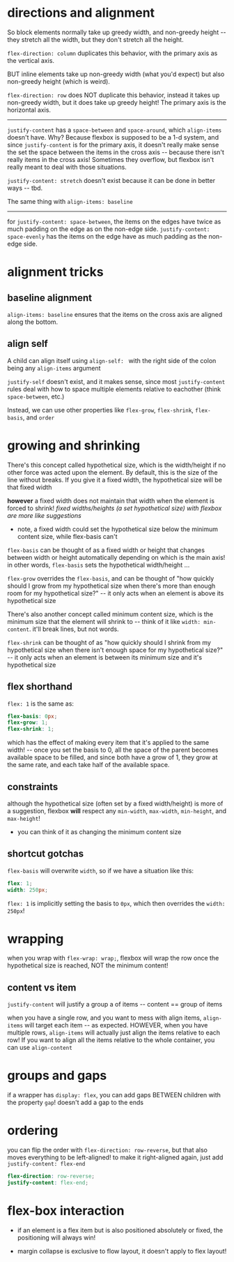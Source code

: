 # directions and alignment

So block elements normally take up greedy width, and non-greedy height -- they stretch all the width, but they don't stretch all the height.

`flex-direction: column` duplicates this behavior, with the primary axis as the vertical axis.

BUT inline elements take up non-greedy width (what you'd expect) but also non-greedy height (which is weird).

`flex-direction: row` does NOT duplicate this behavior, instead it takes up non-greedy width, but it does take up greedy height! The primary axis is the horizontal axis.

---

`justify-content` has a `space-between` and `space-around`, which `align-items` doesn't have. Why? Because flexbox is supposed to be a 1-d system, and since `justify-content` is for the primary axis, it doesn't really make sense the set the space between the items in the cross axis -- because there isn't really items in the cross axis! Sometimes they overflow, but flexbox isn't really meant to deal with those situations.

`justify-content: stretch` doesn't exist because it can be done in better ways -- tbd.

The same thing with `align-items: baseline`

---

for `justify-content: space-between`, the items on the edges have twice as much padding on the edge as on the non-edge side. `justify-content: space-evenly` has the items on the edge have as much padding as the non-edge side.

# alignment tricks

## baseline alignment

`align-items: baseline` ensures that the items on the cross axis are aligned along the bottom.

## align self

A child can align itself using `align-self: ` with the right side of the colon being any `align-items` argument

`justify-self` doesn't exist, and it makes sense, since most `justify-content` rules deal with how to space multiple elements relative to eachother (think `space-between`, etc.)

Instead, we can use other properties like `flex-grow`, `flex-shrink`, `flex-basis`, and `order`

# growing and shrinking

There's this concept called hypothetical size, which is the width/height if no other force was acted upon the element. By default, this is the size of the line without breaks. If you give it a fixed width, the hypothetical size will be that fixed width

**however** a fixed width does not maintain that width when the element is forced to shrink! _fixed widths/heights (a set hypothetical size) with flexbox are more like suggestions_

- note, a fixed width could set the hypothetical size below the minimum content size, while flex-basis can't

`flex-basis` can be thought of as a fixed width or height that changes between width or height automatically depending on which is the main axis! in other words, `flex-basis` sets the hypothetical width/height ...

`flex-grow` overrides the `flex-basis`, and can be thought of "how quickly should I grow from my hypothetical size when there's more than enough room for my hypothetical size?" -- it only acts when an element is above its hypothetical size

There's also another concept called minimum content size, which is the minimum size that the element will shrink to -- think of it like `width: min-content`. it'll break lines, but not words.

`flex-shrink` can be thought of as "how quickly should I shrink from my hypothetical size when there isn't enough space for my hypothetical size?" -- it only acts when an element is between its minimum size and it's hypothetical size

## flex shorthand

`flex: 1` is the same as:

```scss
flex-basis: 0px;
flex-grow: 1;
flex-shrink: 1;
```

which has the effect of making every item that it's applied to the same width! -- once you set the basis to 0, all the space of the parent becomes available space to be filled, and since both have a grow of 1, they grow at the same rate, and each take half of the available space.

## constraints

although the hypothetical size (often set by a fixed width/height) is more of a suggestion, flexbox **will** respect any `min-width`, `max-width`, `min-height`, and `max-height`!

- you can think of it as changing the minimum content size

## shortcut gotchas

`flex-basis` will overwrite `width`, so if we have a situation like this:

```scss
flex: 1;
width: 250px;
```

`flex: 1` is implicitly setting the basis to `0px`, which then overrides the `width: 250px`!

# wrapping

when you wrap with `flex-wrap: wrap;`, flexbox will wrap the row once the hypothetical size is reached, NOT the minimum content!

## content vs item

`justify-content` will justify a group a of items -- content == group of items

when you have a single row, and you want to mess with align items, `align-items` will target each item -- as expected. HOWEVER, when you have multiple rows, `align-items` will actually just align the items relative to each row! If you want to align all the items relative to the whole container, you can use `align-content`

# groups and gaps

if a wrapper has `display: flex`, you can add gaps BETWEEN children with the property `gap`! doesn't add a gap to the ends

# ordering

you can flip the order with `flex-direction: row-reverse`, but that also moves everything to be left-aligned! to make it right-aligned again, just add `justify-content: flex-end`

```scss
flex-direction: row-reverse;
justify-content: flex-end;
```

# flex-box interaction

- if an element is a flex item but is also positioned absolutely or fixed, the positioning will always win!

- margin collapse is exclusive to flow layout, it doesn't apply to flex layout!

